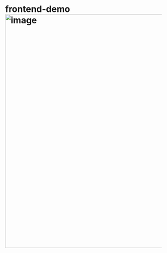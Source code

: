 # frontend-demo<img width="752" alt="image" src="https://github.com/user-attachments/assets/b5f2d080-c46c-4520-a100-a8867da4ed1b" />
